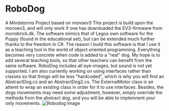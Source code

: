 RoboDog
=======

A Mindstorms Project based on monoev3
This project is build upon the monoev3, and will only work if one has downloaded the EV3-firmware from monobrick.dk.
The software mimics that of Legos own software for the Puppy (found in the educational set), but can be extended much further thanks to the freedom in C#.
The reason I build this software is that I use it as a teaching tool in the world of object oriented programming. Everything becomes very concrete when code is added to a "real" dog.
My hope is to add several teaching tools, so that other teachers can benefit from the same software.
RoboDog includes all eye-images, but sound is not yet supported. I am also currently working on using interfaces rather than classes so that things will be less "hardcoded", which is why you will find an AbstractDog.cs and an AbstractDog2.cs. The ExternalMotor class is an attemt to wrap an existing class in order for it to use interfaces.
Besides, the dogs movements may need some adjustment, however, simply override the methods from the abstract dog, and you will be able to implemnent your only movements. 
![Robodog Image](https://cloud.githubusercontent.com/assets/16204365/14365108/3d101714-fd0c-11e5-8e47-397f027fcb51.jpg)

